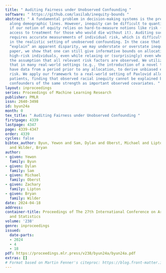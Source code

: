 ```yaml
---
title: " Auditing Fairness under Unobserved Confounding "
software: " https://github.com/lasilab/inequity-bounds "
abstract: " A fundamental problem in decision-making systems is the presence of inequity
  along demographic lines. However, inequity can be difficult to quantify, particularly
  if our notion of equity relies on hard-to-measure notions like risk (e.g., equal
  access to treatment for those who would die without it). Auditing such inequity
  requires accurate measurements of individual risk, which is difficult to estimate
  in the realistic setting of unobserved confounding. In the case that these unobservables
  “explain” an apparent disparity, we may understate or overstate inequity. In this
  paper, we show that one can still give informative bounds on allocation rates among
  high-risk individuals, even while relaxing or (surprisingly) even when eliminating
  the assumption that all relevant risk factors are observed. We utilize the fact
  that in many real-world settings (e.g., the introduction of a novel treatment) we
  have data from a period prior to any allocation, to derive unbiased estimates of
  risk. We apply our framework to a real-world setting of Paxlovid allocation to COVID-19
  patients, finding that observed racial inequity cannot be explained by unobserved
  confounders of the same strength as important observed covariates. "
layout: inproceedings
series: Proceedings of Machine Learning Research
publisher: PMLR
issn: 2640-3498
id: byun24a
month: 0
tex_title: " Auditing Fairness under Unobserved Confounding "
firstpage: 4339
lastpage: 4347
page: 4339-4347
order: 4339
cycles: false
bibtex_author: Byun, Yewon and Sam, Dylan and Oberst, Michael and Lipton, Zachary
  and Wilder, Bryan
author:
- given: Yewon
  family: Byun
- given: Dylan
  family: Sam
- given: Michael
  family: Oberst
- given: Zachary
  family: Lipton
- given: Bryan
  family: Wilder
date: 2024-04-18
address:
container-title: Proceedings of The 27th International Conference on Artificial Intelligence
  and Statistics
volume: '238'
genre: inproceedings
issued:
  date-parts:
  - 2024
  - 4
  - 18
pdf: https://proceedings.mlr.press/v238/byun24a/byun24a.pdf
extras: []
# Format based on Martin Fenner's citeproc: https://blog.front-matter.io/posts/citeproc-yaml-for-bibliographies/
---
```

